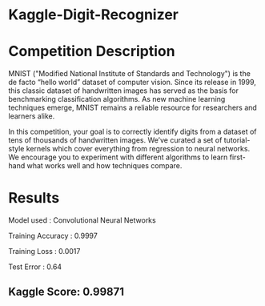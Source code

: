 # Kaggle-Digit-Recognizer

# Competition Description
MNIST ("Modified National Institute of Standards and Technology") is the de facto “hello world” dataset of computer vision. Since its release in 1999, this classic dataset of handwritten images has served as the basis for benchmarking classification algorithms. As new machine learning techniques emerge, MNIST remains a reliable resource for researchers and learners alike.

In this competition, your goal is to correctly identify digits from a dataset of tens of thousands of handwritten images. We’ve curated a set of tutorial-style kernels which cover everything from regression to neural networks. We encourage you to experiment with different algorithms to learn first-hand what works well and how techniques compare.

# Results
Model used : Convolutional Neural Networks

Training Accuracy : 0.9997

Training Loss : 0.0017

Test Error : 0.64

## Kaggle Score: 0.99871
